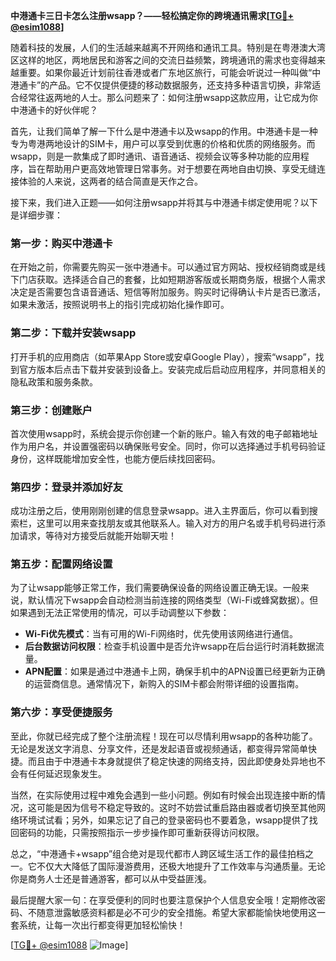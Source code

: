 **中港通卡三日卡怎么注册wsapp？——轻松搞定你的跨境通讯需求[[TG💪+ @esim1088](https://t.me/s/esim1088)]**

随着科技的发展，人们的生活越来越离不开网络和通讯工具。特别是在粤港澳大湾区这样的地区，两地居民和游客之间的交流日益频繁，跨境通讯的需求也变得越来越重要。如果你最近计划前往香港或者广东地区旅行，可能会听说过一种叫做“中港通卡”的产品。它不仅提供便捷的移动数据服务，还支持多种语言切换，非常适合经常往返两地的人士。那么问题来了：如何注册wsapp这款应用，让它成为你中港通卡的好伙伴呢？

首先，让我们简单了解一下什么是中港通卡以及wsapp的作用。中港通卡是一种专为粤港两地设计的SIM卡，用户可以享受到优惠的价格和优质的网络服务。而wsapp，则是一款集成了即时通讯、语音通话、视频会议等多种功能的应用程序，旨在帮助用户更高效地管理日常事务。对于想要在两地自由切换、享受无缝连接体验的人来说，这两者的结合简直是天作之合。

接下来，我们进入正题——如何注册wsapp并将其与中港通卡绑定使用呢？以下是详细步骤：

### 第一步：购买中港通卡
在开始之前，你需要先购买一张中港通卡。可以通过官方网站、授权经销商或是线下门店获取。选择适合自己的套餐，比如短期游客版或长期商务版，根据个人需求决定是否需要包含语音通话、短信等附加服务。购买时记得确认卡片是否已激活，如果未激活，按照说明书上的指引完成初始化操作即可。

### 第二步：下载并安装wsapp
打开手机的应用商店（如苹果App Store或安卓Google Play），搜索“wsapp”，找到官方版本后点击下载并安装到设备上。安装完成后启动应用程序，并同意相关的隐私政策和服务条款。

### 第三步：创建账户
首次使用wsapp时，系统会提示你创建一个新的账户。输入有效的电子邮箱地址作为用户名，并设置强密码以确保账号安全。同时，你可以选择通过手机号码验证身份，这样既能增加安全性，也能方便后续找回密码。

### 第四步：登录并添加好友
成功注册之后，使用刚刚创建的信息登录wsapp。进入主界面后，你可以看到搜索栏，这里可以用来查找朋友或其他联系人。输入对方的用户名或手机号码进行添加请求，等待对方接受后就能开始聊天啦！

### 第五步：配置网络设置
为了让wsapp能够正常工作，我们需要确保设备的网络设置正确无误。一般来说，默认情况下wsapp会自动检测当前连接的网络类型（Wi-Fi或蜂窝数据）。但如果遇到无法正常使用的情况，可以手动调整以下参数：
- **Wi-Fi优先模式**：当有可用的Wi-Fi网络时，优先使用该网络进行通信。
- **后台数据访问权限**：检查手机设置中是否允许wsapp在后台运行时消耗数据流量。
- **APN配置**：如果是通过中港通卡上网，确保手机中的APN设置已经更新为正确的运营商信息。通常情况下，新购入的SIM卡都会附带详细的设置指南。

### 第六步：享受便捷服务
至此，你就已经完成了整个注册流程！现在可以尽情利用wsapp的各种功能了。无论是发送文字消息、分享文件，还是发起语音或视频通话，都变得异常简单快捷。而且由于中港通卡本身就提供了稳定快速的网络支持，因此即使身处异地也不会有任何延迟现象发生。

当然，在实际使用过程中难免会遇到一些小问题。例如有时候会出现连接中断的情况，这可能是因为信号不稳定导致的。这时不妨尝试重启路由器或者切换至其他网络环境试试看；另外，如果忘记了自己的登录密码也不要着急，wsapp提供了找回密码的功能，只需按照指示一步步操作即可重新获得访问权限。

总之，“中港通卡+wsapp”组合绝对是现代都市人跨区域生活工作的最佳拍档之一。它不仅大大降低了国际漫游费用，还极大地提升了工作效率与沟通质量。无论你是商务人士还是普通游客，都可以从中受益匪浅。

最后提醒大家一句：在享受便利的同时也要注意保护个人信息安全哦！定期修改密码、不随意泄露敏感资料都是必不可少的安全措施。希望大家都能愉快地使用这一套系统，让每一次出行都变得更加轻松愉快！

[[TG💪+ @esim1088](https://t.me/s/esim1088) ![Image](https://i.postimg.cc/4NQfJmqS/Snipaste-2025-05-13-00-14-12.png)]